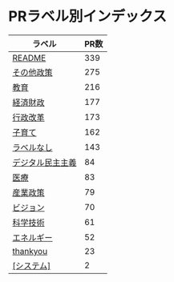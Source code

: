 # PRラベル別インデックス

| ラベル | PR数 |
|--------|------|
| [README](label_README.md) | 339 |
| [その他政策](label_その他政策.md) | 275 |
| [教育](label_教育.md) | 216 |
| [経済財政](label_経済財政.md) | 177 |
| [行政改革](label_行政改革.md) | 173 |
| [子育て](label_子育て.md) | 162 |
| [ラベルなし](label_ラベルなし.md) | 143 |
| [デジタル民主主義](label_デジタル民主主義.md) | 84 |
| [医療](label_医療.md) | 83 |
| [産業政策](label_産業政策.md) | 79 |
| [ビジョン](label_ビジョン.md) | 70 |
| [科学技術](label_科学技術.md) | 61 |
| [エネルギー](label_エネルギー.md) | 52 |
| [thankyou](label_thankyou.md) | 23 |
| [[システム]](label_[システム].md) | 2 |
